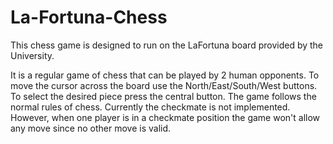 # La-Fortuna-Chess
This chess game is designed to run on the LaFortuna board provided by the University.

It is a regular game of chess that can be played by 2 human opponents. 
To move the cursor across the board use the North/East/South/West buttons.
To select the desired piece press the central button. 
The game follows the normal rules of chess. 
Currently the checkmate is not implemented. However, when one player is in a checkmate position the game won't allow any move since no other move is valid.
